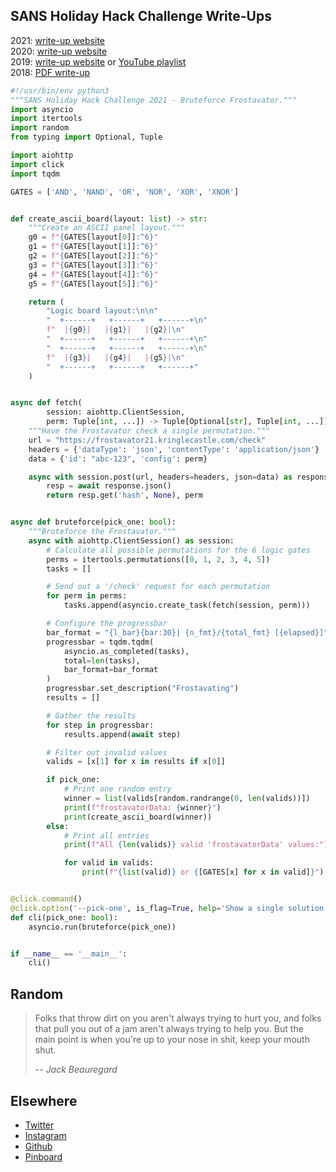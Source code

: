 ## SANS Holiday Hack Challenge Write-Ups

2021: [write-up website](https://n00.be/HolidayHackChallenge2021/)  
2020: [write-up website](https://n00.be/HolidayHackChallenge2020/)  
2019: [write-up website](https://n00.be/HolidayHackChallenge2019/) or [YouTube playlist](https://www.youtube.com/playlist?list=PLkC9YoWVx3xKJgL7TrBsjmy8triY9RDjC)  
2018: [PDF write-up](files/CraHan%20-%20KringleCon%202018%20writeup.pdf) 

```python
#!/usr/bin/env python3
"""SANS Holiday Hack Challenge 2021 - Bruteforce Frostavator."""
import asyncio
import itertools
import random
from typing import Optional, Tuple

import aiohttp
import click
import tqdm

GATES = ['AND', 'NAND', 'OR', 'NOR', 'XOR', 'XNOR']


def create_ascii_board(layout: list) -> str:
    """Create an ASCII panel layout."""
    g0 = f"{GATES[layout[0]]:^6}"
    g1 = f"{GATES[layout[1]]:^6}"
    g2 = f"{GATES[layout[2]]:^6}"
    g3 = f"{GATES[layout[3]]:^6}"
    g4 = f"{GATES[layout[4]]:^6}"
    g5 = f"{GATES[layout[5]]:^6}"

    return (
        "Logic board layout:\n\n"
        "  +------+   +------+   +------+\n"
        f"  |{g0}|   |{g1}|   |{g2}|\n"
        "  +------+   +------+   +------+\n"
        "  +------+   +------+   +------+\n"
        f"  |{g3}|   |{g4}|   |{g5}|\n"
        "  +------+   +------+   +------+"
    )


async def fetch(
        session: aiohttp.ClientSession,
        perm: Tuple[int, ...]) -> Tuple[Optional[str], Tuple[int, ...]]:
    """Have the Frostavator check a single permutation."""
    url = "https://frostavator21.kringlecastle.com/check"
    headers = {'dataType': 'json', 'contentType': 'application/json'}
    data = {'id': "abc-123", 'config': perm}

    async with session.post(url, headers=headers, json=data) as response:
        resp = await response.json()
        return resp.get('hash', None), perm


async def bruteforce(pick_one: bool):
    """Bruteforce the Frostavator."""
    async with aiohttp.ClientSession() as session:
        # Calculate all possible permutations for the 6 logic gates
        perms = itertools.permutations([0, 1, 2, 3, 4, 5])
        tasks = []

        # Send out a '/check' request for each permutation
        for perm in perms:
            tasks.append(asyncio.create_task(fetch(session, perm)))

        # Configure the progressbar
        bar_format = "{l_bar}{bar:30}| {n_fmt}/{total_fmt} [{elapsed}]"
        progressbar = tqdm.tqdm(
            asyncio.as_completed(tasks),
            total=len(tasks),
            bar_format=bar_format
        )
        progressbar.set_description("Frostavating")
        results = []

        # Gather the results
        for step in progressbar:
            results.append(await step)

        # Filter out invalid values
        valids = [x[1] for x in results if x[0]]

        if pick_one:
            # Print one random entry
            winner = list(valids[random.randrange(0, len(valids))])
            print(f"frostavatorData: {winner}")
            print(create_ascii_board(winner))
        else:
            # Print all entries
            print(f"All {len(valids)} valid 'frostavatorData' values:")

            for valid in valids:
                print(f"{list(valid)} or {[GATES[x] for x in valid]}")


@click.command()
@click.option('--pick-one', is_flag=True, help='Show a single solution.')
def cli(pick_one: bool):
    asyncio.run(bruteforce(pick_one))


if __name__ == '__main__':
    cli()
```

## Random

> Folks that throw dirt on you aren't always trying to hurt you, and folks that pull you out of a jam aren't always trying to help you. But the main point is when you're up to your nose in shit, keep your mouth shut.
> 
> -- <cite>Jack Beauregard</cite>

## Elsewhere

- [Twitter](https://www.twitter.com/crahan)
- [Instagram](https://instagram.com/crahan)
- [Github](https://github.com/crahan)
- [Pinboard](https://pinboard.in/u:crahan)
